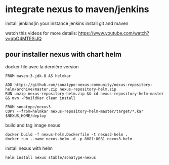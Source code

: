 # integrate nexus to maven/jenkins

install jenkins(in your instance jenkins install git and maven

watch this videos for more details: https://www.youtube.com/watch?v=qbO4MTESiJQ

## pour installer nexus with chart helm
docker file avec la dernière version

```
FROM maven:3-jdk-8 AS helmkar

ADD https://github.com/sonatype-nexus-community/nexus-repository-helm/archive/master.zip nexus-repository-helm.zip
RUN unzip nexus-repository-helm.zip && cd nexus-repository-helm-master && mvn -PbuildKar clean install

FROM sonatype/nexus3
COPY --from=helmkar nexus-repository-helm-master/target/*.kar $NEXUS_HOME/deploy
```
build and tag image nexus
```
docker build -f nexus-helm.Dockerfile -t nexus3-helm .
docker run --name nexus-helm -d -p 8081:8081 nexus3-helm
```
install nexus with helm

```
helm install nexus stable/sonatype-nexus
```
